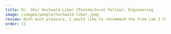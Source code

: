 ```yaml
---
title: Dr. Shir Hochwald-Liber (Postdoctoral Fellow), Engineering
image: /images/people/hochwald-liber.jpeg
review: With much pleasure, I would like to recommend the From Lab 2 Fulfillment workshop led by Dr. Orly Yadid-Pecht at Bar-Ilan University, July 2020. This amazing workshop aims to provide women with milestones for them to be able to develop their research into a successful business. By the end of the workshop, I felt ready to fulfill my future career goals
order: 11
---
```

